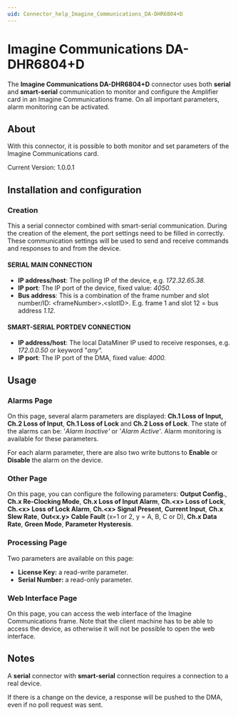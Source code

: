```yaml
---
uid: Connector_help_Imagine_Communications_DA-DHR6804+D
---
```


# Imagine Communications DA-DHR6804+D

The **Imagine Communications DA-DHR6804+D** connector uses both **serial** and **smart-serial** communication to monitor and configure the Amplifier card in an Imagine Communications frame. On all important parameters, alarm monitoring can be activated.

## About

With this connector, it is possible to both monitor and set parameters of the Imagine Communications card.

Current Version: 1.0.0.1

## Installation and configuration

### Creation

This a serial connector combined with smart-serial communication. During the creation of the element, the port settings need to be filled in correctly. These communication settings will be used to send and receive commands and responses to and from the device.

#### SERIAL MAIN CONNECTION

- **IP address/host**: The polling IP of the device, e.g. *172.32.65.38.*
- **IP port**: The IP port of the device, fixed value: *4050.*
- **Bus address**: This is a combination of the frame number and slot number/ID: \<frameNumber\>**.**\<slotID\>. E.g. frame 1 and slot 12 = bus address *1.12.*

#### SMART-SERIAL PORTDEV CONNECTION

- **IP address/host**: The local DataMiner IP used to receive responses, e.g. *172.0.0.50* or keyword "*any".*
- **IP port**: The IP port of the DMA, fixed value: *4000.*

## Usage

### Alarms Page

On this page, several alarm parameters are displayed: **Ch.1 Loss of Input, Ch.2 Loss of Input**, **Ch.1 Loss of Lock** and **Ch.2 Loss of Lock**. The state of the alarms can be: '*Alarm Inactive'* or '*Alarm Active'*. Alarm monitoring is available for these parameters.

For each alarm parameter, there are also two write buttons to **Enable** or **Disable** the alarm on the device.

### Other Page

On this page, you can configure the following parameters: **Output Config.**, **Ch.x Re-Clocking Mode**, **Ch.x Loss of Input Alarm**, **Ch.\<x\> Loss of Lock**, **Ch.\<x\> Loss of Lock Alarm**, **Ch.\<x\> Signal Present**, **Current Input**, **Ch.x Slew Rate**, **Out\<x.y\> Cable Fault** (x=1 or 2, y = A, B, C or D), **Ch.x Data Rate**, **Green Mode**, **Parameter Hysteresis**.

### Processing Page

Two parameters are available on this page:

- **License Key:** a read-write parameter.
- **Serial Number:** a read-only parameter.

### Web Interface Page

On this page, you can access the web interface of the Imagine Communications frame. Note that the client machine has to be able to access the device, as otherwise it will not be possible to open the web interface.

## Notes

A **serial** connector with **smart-serial** connection requires a connection to a real device.

If there is a change on the device, a response will be pushed to the DMA, even if no poll request was sent.
